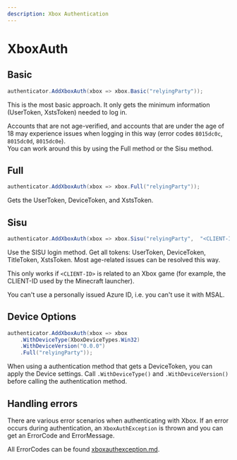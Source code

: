 ```yaml
---
description: Xbox Authentication
---
```


# XboxAuth

## Basic

```csharp
authenticator.AddXboxAuth(xbox => xbox.Basic("relyingParty"));
```

This is the most basic approach. It only gets the minimum information (UserToken, XstsToken) needed to log in.

Accounts that are not age-verified, and accounts that are under the age of 18 may experience issues when logging in this way (error codes `8015dc0c`, `8015dc0d`, `8015dc0e`).\
You can work around this by using the Full method or the Sisu method.

## Full

```csharp
authenticator.AddXboxAuth(xbox => xbox.Full("relyingParty"));
```

Gets the UserToken, DeviceToken, and XstsToken.

## Sisu

```csharp
authenticator.AddXboxAuth(xbox => xbox.Sisu("relyingParty",  "<CLIENT-ID>"));
```

Use the SISU login method. Get all tokens: UserToken, DeviceToken, TitleToken, XstsToken. Most age-related issues can be resolved this way.

This only works if `<CLIENT-ID>` is related to an Xbox game (for example, the CLIENT-ID used by the Minecraft launcher).

You can't use a personally issued Azure ID, i.e. you can't use it with MSAL.

## Device Options

```csharp
authenticator.AddXboxAuth(xbox => xbox
    .WithDeviceType(XboxDeviceTypes.Win32)
    .WithDeviceVersion("0.0.0")
    .Full("relyingParty"));
```

When using a authentication method that gets a DeviceToken, you can apply the Device settings. Call `.WithDeviceType()` and `.WithDeviceVersion()` before calling the authentication method.

## Handling errors

There are various error scenarios when authenticating with Xbox. If an error occurs during authentication, an `XboxAuthException` is thrown and you can get an ErrorCode and ErrorMessage.

All ErrorCodes can be found [xboxauthexception.md](xboxauthexception.md "mention").
